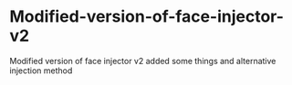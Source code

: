 # Modified-version-of-face-injector-v2
Modified version of face injector v2 added some things and alternative injection method
